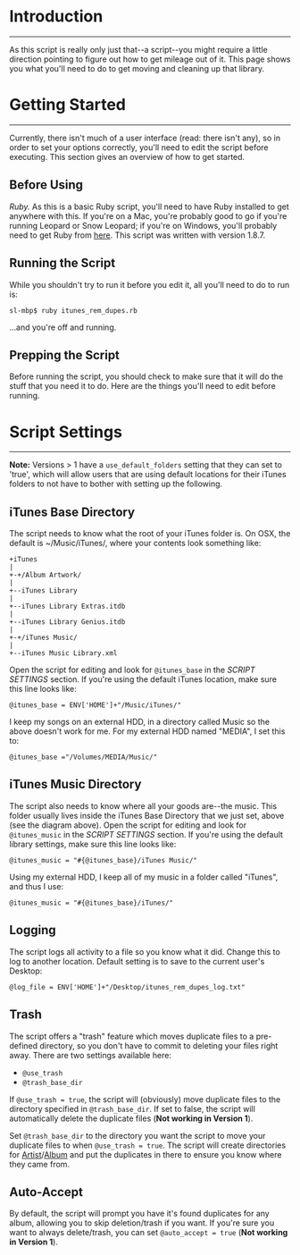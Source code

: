 # Introduction #

---

As this script is really only just that--a script--you might require a little direction pointing to figure out how to get mileage out of it.  This page shows you what you'll need to do to get moving and cleaning up that library.


# Getting Started #

---

Currently, there isn't much of a user interface (read: there isn't any), so in order to set your options correctly, you'll need to edit the script before executing.  This section gives an overview of how to get started.

## Before Using ##
_Ruby._  As this is a basic Ruby script, you'll need to have Ruby installed to get anywhere with this.  If you're on a Mac, you're probably good to go if you're running Leopard or Snow Leopard; if you're on Windows, you'll probably need to get Ruby from [here](http://www.ruby-lang.org).  This script was written with version 1.8.7.

## Running the Script ##
While you shouldn't try to run it before you edit it, all you'll need to do to run is:
```
sl-mbp$ ruby itunes_rem_dupes.rb
```
...and you're off and running.

## Prepping the Script ##
Before running the script, you should check to make sure that it will do the stuff that you need it to do.  Here are the things you'll need to edit before running.

# Script Settings #

---

**Note:** Versions > 1 have a ` use_default_folders ` setting that they can set to 'true', which will allow users that are using default locations for their iTunes folders to not have to bother with setting up the following.

## iTunes Base Directory ##
The script needs to know what the root of your iTunes folder is.  On OSX, the default is ~/Music/iTunes/, where your contents look something like:
```
+iTunes
|
+-+/Album Artwork/
|
+--iTunes Library
|
+--iTunes Library Extras.itdb
|
+--iTunes Library Genius.itdb
|
+-+/iTunes Music/
|
+--iTunes Music Library.xml
```

Open the script for editing and look for ` @itunes_base ` in the _SCRIPT SETTINGS_ section.  If you're using the default iTunes location, make sure this line looks like:
```
@itunes_base = ENV['HOME']+"/Music/iTunes/" 
```

I keep my songs on an external HDD, in a directory called Music so the above doesn't work for me.  For my external HDD named "MEDIA", I set this to:
```
@itunes_base ="/Volumes/MEDIA/Music/" 
```

## iTunes Music Directory ##
The script also needs to know where all your goods are--the music.  This folder usually lives inside the iTunes Base Directory that we just set, above (see the diagram above).  Open the script for editing and look for ` @itunes_music ` in the _SCRIPT SETTINGS_ section.  If you're using the default library settings, make sure this line looks like:
```
@itunes_music = "#{@itunes_base}/iTunes Music/"
```

Using my external HDD, I keep all of my music in a folder called "iTunes", and thus I use:
```
@itunes_music = "#{@itunes_base}/iTunes/"
```

## Logging ##
The script logs all activity to a file so you know what it did.  Change this to log to another location.  Default setting is to save to the current user's Desktop:
```
@log_file = ENV['HOME']+"/Desktop/itunes_rem_dupes_log.txt"
```

## Trash ##
The script offers a "trash" feature which moves duplicate files to a pre-defined directory, so you don't have to commit to deleting your files right away.  There are two settings available here:
  * ` @use_trash `
  * ` @trash_base_dir `

If ` @use_trash = true `, the script will (obviously) move duplicate files to the directory specified in ` @trash_base_dir `.  If set to false, the script will automatically delete the duplicate files (**Not working in Version 1**).

Set ` @trash_base_dir ` to the directory you want the script to move your duplicate files to when ` @use_trash = true `.  The script will create directories for [Artist](Artist.md)/[Album](Album.md) and put the duplicates in there to ensure you know where they came from.

## Auto-Accept ##
By default, the script will prompt you have it's found duplicates for any album, allowing you to skip deletion/trash if you want.  If you're sure you want to always delete/trash, you can set ` @auto_accept = true ` (**Not working in Version 1**).